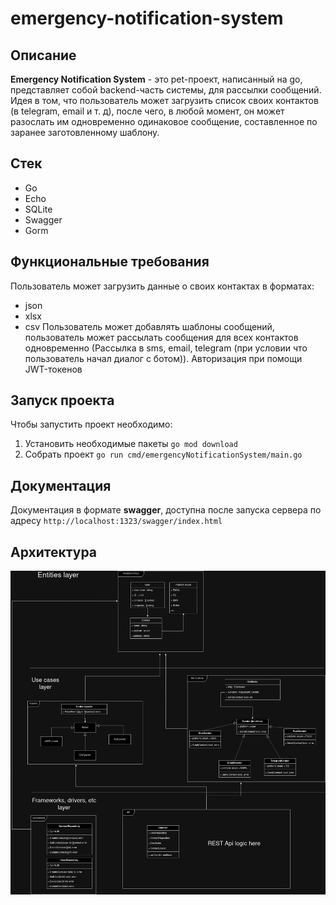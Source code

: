 # emergency-notification-system

## Описание
__Emergency Notification System__ - это pet-проект, написанный на go, представляет собой backend-часть системы, для рассылки сообщений. Идея в том, что пользователь может загрузить список своих контактов (в telegram, email и т. д), после чего, в любой момент, он может разослать им одновременно одинаковое сообщение, составленное по заранее заготовленному шаблону.

## Стек
- Go
- Echo
- SQLite
- Swagger
- Gorm

## Функциональные требования
Пользователь может загрузить данные о своих контактах в форматах:
- json
- xlsx
- csv
  Пользователь может добавлять шаблоны сообщений, пользователь может рассылать сообщения для всех контактов одновременно (Рассылка в sms, email, telegram (при условии что пользователь начал диалог с ботом)).
  Авторизация при помощи JWT-токенов

## Запуск проекта
Чтобы запустить проект необходимо:
1. Установить необходимые пакеты `go mod download`
2. Собрать проект `go run cmd/emergencyNotificationSystem/main.go`

## Документация
Документация в формате __swagger__, доступна после запуска сервера по адресу `http://localhost:1323/swagger/index.html`

## Архитектура
![not found](architecture.png)
